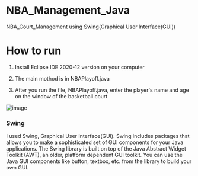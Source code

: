 # NBA_Management_Java
NBA_Court_Management using Swing(Graphical User Interface(GUI))

# How to run
1. Install Eclipse IDE 2020-12 version on your computer

2. The main mothod is in NBAPlayoff.java

3. After you run the file, NBAPlayoff.java, enter the player's name and age on the window of the basketball court

![image](https://github.com/asy0314/NBA_Management_Java/assets/150503480/632c325f-ea62-4c51-b2f9-9fc501de72e7)

### Swing
I used Swing, Graphical User Interface(GUI). 
Swing includes packages that allows you to make a sophisticated set of GUI components for your Java applications. 
The Swing library is built on top of the Java Abstract Widget Toolkit (AWT), an older, platform dependent GUI toolkit. 
You can use the Java GUI components like button, textbox, etc. from the library to build your own GUI.
